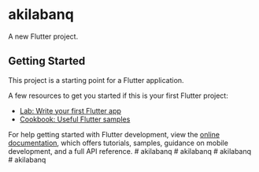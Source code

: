 # akilabanq

A new Flutter project.

## Getting Started

This project is a starting point for a Flutter application.

A few resources to get you started if this is your first Flutter project:

- [Lab: Write your first Flutter app](https://docs.flutter.dev/get-started/codelab)
- [Cookbook: Useful Flutter samples](https://docs.flutter.dev/cookbook)

For help getting started with Flutter development, view the
[online documentation](https://docs.flutter.dev/), which offers tutorials,
samples, guidance on mobile development, and a full API reference.
#   a k i l a b a n q  
 #   a k i l a b a n q  
 #   a k i l a b a n q  
 #   a k i l a b a n q  
 